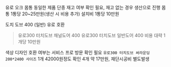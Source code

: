 유로 오크 몸통 동일한 제품 단종
재고 여부 확인 필요, 재고 없는 경우 생산으로 진행
몸통 1통당 20~25만원(생산 시 비용 추가)
설치비 1통당 10만원

도치 도브 400 (일반) 유로 호환
> 유로300 터치도브 채널도어 400 
> 유로300 터치도브 일반도어 400
> 비용 대략 1개당 10만원 

색상 디자인 호환 여부는 서비스 프로 방문 확인 필요
`유로300 터치도브 써라운딩 200*2400 사이즈` 1개 42000원정도 확인
4개 약 17만원, 재단시공비 별도발생